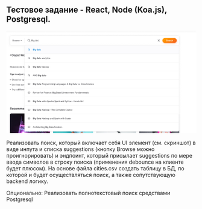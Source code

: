 ## Тестовое задание - React, Node (Koa.js), Postgresql.

![Screen](./screen.png)

Реализовать поиск, который включает себя UI элемент (см. скриншот) в виде инпута и списка suggestions (кнопку Browse можно проигнорировать) и эндпоинт, который присылает suggestions по мере ввода символов в строку поиска (применения debounce на клиенте будет плюсом).
На основе файла cities.csv создать таблицу в БД, по которой и будет осуществляться поиск, а также сопутствующую backend логику.

Опционально:
Реализовать полнотекстовый поиск средствами Postgresql
